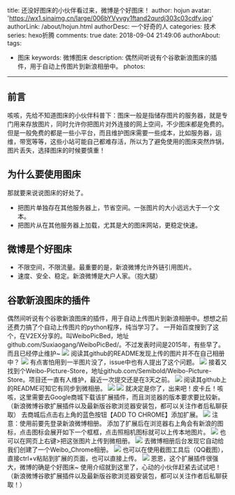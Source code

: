 title: 还没好图床的小伙伴看过来，微博是个好图床！
author: hojun
avatar: 'https://wx1.sinaimg.cn/large/006bYVyvgy1ftand2qurdj303c03cdfv.jpg'
authorLink: /about/hojun.html
authorDesc: 一个好奇的人
categories: 技术
series: hexo折腾
comments: true
date: 2018-09-04 21:49:06
authorAbout:
tags:
 - 图床
keywords: 微博图床
description: 偶然间听说有个谷歌新浪图床的插件，用于自动上传图片到新浪相册中。
photos:
---
## 前言

咳咳，先给不知道图床的小伙伴科普下：图床一般是指储存图片的服务器，就是专门用来存放图片，同时允许你把图片对外连接的网上空间，不少图床都是免费的。
但是一般免费的都是一些小平台，而且维护图床需要一些成本，比如服务器，运维，带宽等等，这些小站可能自己都难存活，所以为了避免使用的图床突然炸锅，图片丢失，选择图床的时候要慎重！

## 为什么要使用图床

那就要来说说图床的好处了。
 
 - 把图片单独存在其他服务器上，节省空间。一张图片的大小远远大于一个文本。
 - 把图片从在其他服务器上加载，尤其是大的图床网站，更稳定快速。

## 微博是个好图床

 - 不限空间，不限流量。最重要的是，新浪微博允许外链引用图片。
 - 速度、安全、稳定。新浪微博是大户人家。（抱大腿）

## 谷歌新浪图床的插件

偶然间听说有个谷歌新浪图床的插件，用于自动上传图片到新浪相册中。想想之前还费力搞了个自动上传图片的python程序，纯当学习了。
一开始百度搜到了这个，在V2EX分享的。叫WeiboPicBed，地址github.com/Suxiaogang/WeiboPicBed/。不过发表时间是2015年，有些早了。而且已经停止维护~
![](https://wx3.sinaimg.cn/large/006bYVyvgy1fux9yr8lb2j30my0i3aci.jpg)
阅读其github的README发现上传的图片并不在自己相册中？
![](https://wx4.sinaimg.cn/large/006bYVyvgy1fux9yrruxmj30v50gymxv.jpg)
有点害怕用到一半图片没了，issue中也有人提出了这个问题。
![](https://wx3.sinaimg.cn/large/006bYVyvgy1fux9ys91ooj30v90etdgo.jpg)
接着又找到个Weibo-Picture-Store，地址github.com/Semibold/Weibo-Picture-Store。项目还一直有人维护，最近一次提交还是在3天之前。
![](https://wx4.sinaimg.cn/large/006bYVyvgy1fux9yssf6lj30pw0imgou.jpg)
阅读其github上的README可知它有同步到微相册。
![](https://wx4.sinaimg.cn/large/006bYVyvgy1fux9ytbabcj30t70gota5.jpg)
![](https://wx2.sinaimg.cn/large/006bYVyvgy1fux9ytvf92j30q10fegmt.jpg)
就决定是你了，出来吧！皮卡丘！咳咳，这里需要去Google商城下载该扩展插件，而且浏览器的版本要求要比较新。（新浪微博谷歌扩展插件以及最新版谷歌浏览器安装包，都可以关注作者后私聊获取）
去商城后点击右上角的蓝色按钮【ADD TO CHROME】添加扩展。
![](https://wx1.sinaimg.cn/large/006bYVyvgy1fuxcsbns4yj30un0ieqcn.jpg)
注意：使用前要先登录新浪微博相册。
添加了扩展后在浏览器右上角会有新浪的图标，点击图标会展开如下一个框框，点击照相机图标就可以上传本地图片。
![](https://wx1.sinaimg.cn/large/006bYVyvgy1fuxj451wa4j30q30hg752.jpg)
也可以在网页上右键>把这张图片上传到微相册。
![](https://wx3.sinaimg.cn/large/006bYVyvgy1fuxj45hq8jj30im0c7gm6.jpg)
去微博相册后台发现它自动给我们创建了一个Weibo_Chrome相册。
![](https://wx3.sinaimg.cn/large/006bYVyvgy1fuxj462zlxj30j10fcn1c.jpg)
也可以在使用截图工具后（QQ截图），直接ctrl+v粘贴到扩展的页面，也可以直接上传。
![](https://wx1.sinaimg.cn/large/006bYVyvgy1fuxj74rsejj30ni0gmt9s.jpg)
恩恩，这个扩展插件很强大，微博的确是个好图床~
使用介绍就到这里了，心动的小伙伴赶紧去试试吧！
（新浪微博谷歌扩展插件以及最新版谷歌浏览器安装包，都可以关注作者后私聊获取！）